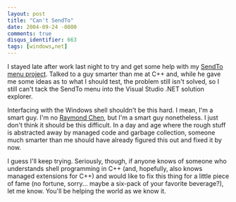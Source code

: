 ```yaml
---
layout: post
title: "Can't SendTo"
date: 2004-09-24 -0800
comments: true
disqus_identifier: 663
tags: [windows,net]
---
```

I stayed late after work last night to try and get some help with my
[SendTo menu
project](/archive/2004/08/26/it-just-works-mixed-mode-pinvoke-or-com.aspx).
Talked to a guy smarter than me at C++ and, while he gave me some ideas
as to what I should test, the problem still isn't solved, so I still
can't tack the SendTo menu into the Visual Studio .NET solution
explorer.

 Interfacing with the Windows shell shouldn't be this hard. I mean, I'm
a smart guy. I'm no [Raymond Chen](http://weblogs.asp.net/oldnewthing/),
but I'm a smart guy nonetheless. I just don't think it should be this
difficult. In a day and age where the rough stuff is abstracted away by
managed code and garbage collection, someone much smarter than me should
have already figured this out and fixed it by now.

 I guess I'll keep trying. Seriously, though, if anyone knows of someone
who understands shell programming in C++ (and, hopefully, also knows
managed extensions for C++) and would like to fix this thing for a
little piece of fame (no fortune, sorry... maybe a six-pack of your
favorite beverage?), let me know. You'll be helping the world as we know
it.
